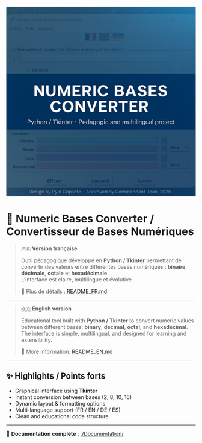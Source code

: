 ![Banner](./Documentation/banner.png)

# 🧮 Numeric Bases Converter / Convertisseur de Bases Numériques

> 🇫🇷 **Version française**
>
> Outil pédagogique développé en **Python / Tkinter** permettant de convertir
> des valeurs entre différentes bases numériques : **binaire**, **décimale**,
> **octale** et **hexadécimale**.  
> L’interface est claire, multilingue et évolutive.  
>
> 📘 Plus de détails : [README_FR.md](./README_FR.md)

---

> 🇬🇧 **English version**
>
> Educational tool built with **Python / Tkinter** to convert numeric values
> between different bases: **binary**, **decimal**, **octal**, and **hexadecimal**.  
> The interface is simple, multilingual, and designed for learning and extensibility.  
>
> 📘 More information: [README_EN.md](./README_EN.md)

---

## ✨ Highlights / Points forts

- Graphical interface using **Tkinter**
- Instant conversion between bases (2, 8, 10, 16)
- Dynamic layout & formatting options
- Multi-language support (FR / EN / DE / ES)
- Clean and educational code structure

---

🔗 **Documentation complète** : [./Documentation/](./Documentation/)
